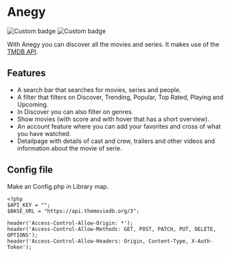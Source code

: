 # Anegy

![Custom badge](https://img.shields.io/badge/Version-0.1.0-blue) ![Custom badge](https://img.shields.io/badge/Checked%20By-annevanderaar-red)

With Anegy you can discover all the movies and series. It makes use of the [TMDB API](https://developers.themoviedb.org/).

## Features

- A search bar that searches for movies, series and people.
- A filter that filters on Discover, Trending, Popular, Top Rated, Playing and Upcoming.
- In Discover you can also filter on genres.
- Show movies (with score and with hover that has a short overview).
- An account feature where you can add your favorites and cross of what you have watched.
- Detailpage with details of cast and crew, trailers and other videos and information about the movie of serie.

## Config file

Make an Config.php in Library map.

```
<?php
$API_KEY = "";
$BASE_URL = "https://api.themoviedb.org/3";

header('Access-Control-Allow-Origin: *');
header('Access-Control-Allow-Methods: GET, POST, PATCH, PUT, DELETE, OPTIONS');
header('Access-Control-Allow-Headers: Origin, Content-Type, X-Auth-Token');
```
